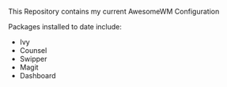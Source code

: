 This Repository contains my current AwesomeWM Configuration

Packages installed to date include:
* Ivy
* Counsel
* Swipper
* Magit
* Dashboard